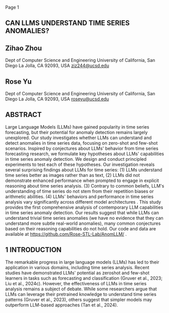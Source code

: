 Page 1

## CAN LLMS UNDERSTAND TIME SERIES ANOMALIES?

## Zihao Zhou

Dept of Computer Science and Engineering University of California, San Diego La Jolla, CA 92093, USA ziz244@ucsd.edu

## Rose Yu

Dept of Computer Science and Engineering University of California, San Diego La Jolla, CA 92093, USA roseyu@ucsd.edu

## ABSTRACT

Large Language Models (LLMs) have gained popularity in time series forecasting, but their potential for anomaly detection remains largely unexplored. Our study investigates whether LLMs can understand and detect anomalies in time series data, focusing on zero-shot and few-shot scenarios. Inspired by conjectures about LLMs' behavior from time series forecasting research, we formulate key hypotheses about LLMs' capabilities in time series anomaly detection. We design and conduct principled experiments to test each of these hypotheses. Our investigation reveals several surprising findings about LLMs for time series: (1) LLMs understand time series better as images rather than as text, (2) LLMs did not demonstrate enhanced performance when prompted to engage in explicit reasoning about time series analysis. (3) Contrary to common beliefs, LLM's understanding of time series do not stem from their repetition biases or arithmetic abilities. (4) LLMs' behaviors and performance in time series analysis vary significantly across different model architectures . This study provides the first comprehensive analysis of contemporary LLM capabilities in time series anomaly detection. Our results suggest that while LLMs can understand trivial time series anomalies (we have no evidence that they can understand more subtle real-world anomalies), many common conjectures based on their reasoning capabilities do not hold. Our code and data are available at https://github.com/Rose-STL-Lab/AnomLLM/ .

## 1 INTRODUCTION

The remarkable progress in large language models (LLMs) has led to their application in various domains, including time series analysis. Recent studies have demonstrated LLMs' potential as zeroshot and few-shot learners in tasks such as forecasting and classification (Gruver et al., 2023; Liu et al., 2024c). However, the effectiveness of LLMs in time series analysis remains a subject of debate. While some researchers argue that LLMs can leverage their pretrained knowledge to understand time series patterns (Gruver et al., 2023), others suggest that simpler models may outperform LLM-based approaches (Tan et al., 2024).